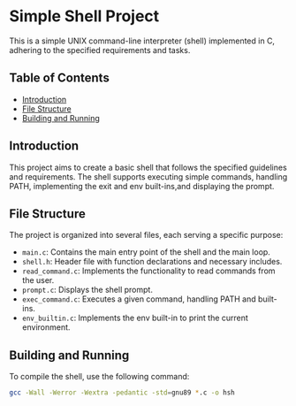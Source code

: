 # Simple Shell Project

This is a simple UNIX command-line interpreter (shell) implemented in C, adhering to the specified requirements and tasks.

## Table of Contents
- [Introduction](#introduction)
- [File Structure](#file-structure)
- [Building and Running](#building-and-running)


## Introduction

This project aims to create a basic shell that follows the specified guidelines and requirements. The shell supports executing simple commands, handling PATH, implementing the exit and env built-ins,and displaying the prompt.

## File Structure

The project is organized into several files, each serving a specific purpose:

- `main.c`: Contains the main entry point of the shell and the main loop.
- `shell.h`: Header file with function declarations and necessary includes.
- `read_command.c`: Implements the functionality to read commands from the user.
- `prompt.c`: Displays the shell prompt.
- `exec_command.c`: Executes a given command, handling PATH and built-ins.
- `env_builtin.c`: Implements the env built-in to print the current environment.

## Building and Running

To compile the shell, use the following command:

```bash
gcc -Wall -Werror -Wextra -pedantic -std=gnu89 *.c -o hsh
